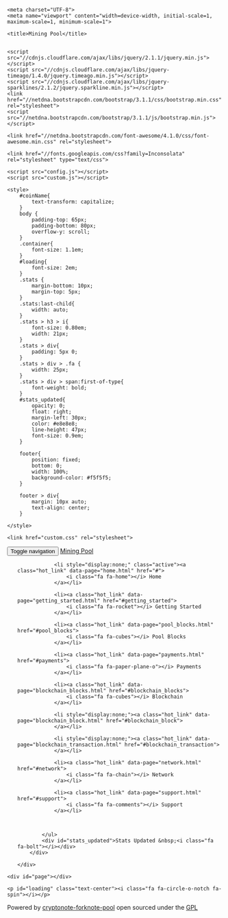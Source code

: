 <!DOCTYPE html>
<html>
<head lang="en">

    <meta charset="UTF-8">
    <meta name="viewport" content="width=device-width, initial-scale=1, maximum-scale=1, minimum-scale=1">

    <title>Mining Pool</title>


    <script src="//cdnjs.cloudflare.com/ajax/libs/jquery/2.1.1/jquery.min.js"></script>
    <script src="//cdnjs.cloudflare.com/ajax/libs/jquery-timeago/1.4.0/jquery.timeago.min.js"></script>
    <script src="//cdnjs.cloudflare.com/ajax/libs/jquery-sparklines/2.1.2/jquery.sparkline.min.js"></script>
    <link href="//netdna.bootstrapcdn.com/bootstrap/3.1.1/css/bootstrap.min.css" rel="stylesheet">
    <script src="//netdna.bootstrapcdn.com/bootstrap/3.1.1/js/bootstrap.min.js"></script>

    <link href="//netdna.bootstrapcdn.com/font-awesome/4.1.0/css/font-awesome.min.css" rel="stylesheet">

    <link href="//fonts.googleapis.com/css?family=Inconsolata" rel="stylesheet" type="text/css">

    <script src="config.js"></script>
    <script src="custom.js"></script>

    <style>
        #coinName{
            text-transform: capitalize;
        }
        body {
            padding-top: 65px;
            padding-bottom: 80px;
            overflow-y: scroll;
        }
        .container{
            font-size: 1.1em;
        }
        #loading{
            font-size: 2em;
        }
        .stats {
            margin-bottom: 10px;
            margin-top: 5px;
        }
        .stats:last-child{
            width: auto;
        }
        .stats > h3 > i{
            font-size: 0.80em;
            width: 21px;
        }
        .stats > div{
            padding: 5px 0;
        }
        .stats > div > .fa {
            width: 25px;
        }
        .stats > div > span:first-of-type{
            font-weight: bold;
        }
        #stats_updated{
            opacity: 0;
            float: right;
            margin-left: 30px;
            color: #e8e8e8;
            line-height: 47px;
            font-size: 0.9em;
        }

        footer{
            position: fixed;
            bottom: 0;
            width: 100%;
            background-color: #f5f5f5;
        }

        footer > div{
            margin: 10px auto;
            text-align: center;
        }

    </style>
    
    <link href="custom.css" rel="stylesheet">
<script id="chatBroEmbedCode">
/* Chatbro Widget Embed Code Start */
function ChatbroLoader(chats,async){async=!1!==async;var params={embedChatsParameters:chats instanceof Array?chats:[chats],lang:navigator.language||navigator.userLanguage,needLoadCode:'undefined'==typeof Chatbro,embedParamsVersion:localStorage.embedParamsVersion,chatbroScriptVersion:localStorage.chatbroScriptVersion},xhr=new XMLHttpRequest;xhr.withCredentials=!0,xhr.onload=function(){eval(xhr.responseText)},xhr.onerror=function(){console.error('Chatbro loading error')},xhr.open('GET','//www.chatbro.com/embed.js?'+btoa(unescape(encodeURIComponent(JSON.stringify(params)))),async),xhr.send()}
/* Chatbro Widget Embed Code End */
ChatbroLoader({encodedChatId: '3XxQ'});
</script></head>
<body>
<script>


    var docCookies = {
        getItem: function (sKey) {
            return decodeURIComponent(document.cookie.replace(new RegExp("(?:(?:^|.*;)\\s*" + encodeURIComponent(sKey).replace(/[\-\.\+\*]/g, "\\$&") + "\\s*\\=\\s*([^;]*).*$)|^.*$"), "$1")) || null;
        },
        setItem: function (sKey, sValue, vEnd, sPath, sDomain, bSecure) {
            if (!sKey || /^(?:expires|max\-age|path|domain|secure)$/i.test(sKey)) { return false; }
            var sExpires = "";
            if (vEnd) {
                switch (vEnd.constructor) {
                    case Number:
                        sExpires = vEnd === Infinity ? "; expires=Fri, 31 Dec 9999 23:59:59 GMT" : "; max-age=" + vEnd;
                        break;
                    case String:
                        sExpires = "; expires=" + vEnd;
                        break;
                    case Date:
                        sExpires = "; expires=" + vEnd.toUTCString();
                        break;
                }
            }
            document.cookie = encodeURIComponent(sKey) + "=" + encodeURIComponent(sValue) + sExpires + (sDomain ? "; domain=" + sDomain : "") + (sPath ? "; path=" + sPath : "") + (bSecure ? "; secure" : "");
            return true;
        },
        removeItem: function (sKey, sPath, sDomain) {
            if (!sKey || !this.hasItem(sKey)) { return false; }
            document.cookie = encodeURIComponent(sKey) + "=; expires=Thu, 01 Jan 1970 00:00:00 GMT" + ( sDomain ? "; domain=" + sDomain : "") + ( sPath ? "; path=" + sPath : "");
            return true;
        },
        hasItem: function (sKey) {
            return (new RegExp("(?:^|;\\s*)" + encodeURIComponent(sKey).replace(/[\-\.\+\*]/g, "\\$&") + "\\s*\\=")).test(document.cookie);
        }
    };

    function getTransactionUrl(id) {
        return transactionExplorer.replace('{symbol}', lastStats.config.symbol.toLowerCase()).replace('{id}', id);
    }
    
    $.fn.update = function(txt){
        var el = this[0];
        if (el.textContent !== txt)
            el.textContent = txt;
        return this;
    };

    function updateTextClasses(className, text){
        var els = document.getElementsByClassName(className);
        for (var i = 0; i < els.length; i++){
            var el = els[i];
            if (el.textContent !== text)
                el.textContent = text;
        }
    }

    function updateText(elementId, text){
        var el = document.getElementById(elementId);
        if (el.textContent !== text){
            el.textContent = text;
        }
        return el;
    }

    function updateTextLinkable(elementId, text){
        var el = document.getElementById(elementId);
        if (el.innerHTML !== text){
            el.innerHTML = text;
        }
        return el;
    }

    var currentPage;
    var lastStats;


    function getReadableHashRateString(hashrate){
        var i = 0;
        var byteUnits = [' H', ' KH', ' MH', ' GH', ' TH', ' PH' ];
        while (hashrate > 1000){
            hashrate = hashrate / 1000;
            i++;
        }
        return hashrate.toFixed(2) + byteUnits[i];
    }

    function formatBlockLink(hash){
        return '<a href="' + getBlockchainUrl(hash) + '">' + hash + '</a>';
    }

    function getReadableCoins(coins, digits, withoutSymbol){
        var amount = (parseInt(coins || 0) / lastStats.config.coinUnits).toFixed(digits || lastStats.config.coinUnits.toString().length - 1);
        return amount + (withoutSymbol ? '' : (' ' + lastStats.config.symbol));
    }

    function formatDate(time){
        if (!time) return '';
        return new Date(parseInt(time) * 1000).toLocaleString();
    }

    function formatPaymentLink(hash){
        return '<a href="' + getTransactionUrl(hash) + '">' + hash + '</a>';
    }

    function getPaymentRowElement(payment, jsonString){

        var row = document.createElement('tr');
        row.setAttribute('data-json', jsonString);
        row.setAttribute('data-time', payment.time);
        row.setAttribute('id', 'paymentRow' + payment.time);

        row.innerHTML = getPaymentCells(payment);

        return row;
    }


    function parsePayment(time, serializedPayment){
        var parts = serializedPayment.split(':');
        return {
            time: parseInt(time),
            hash: parts[0],
            amount: parts[1],
            fee: parts[2],
            mixin: parts[3],
            recipients: parts[4]
        };
    }

    function renderPayments(paymentsResults){

        var $paymentsRows = $('#payments_rows');

        for (var i = 0; i < paymentsResults.length; i += 2){

            var payment = parsePayment(paymentsResults[i + 1], paymentsResults[i]);

            var paymentJson = JSON.stringify(payment);

            var existingRow = document.getElementById('paymentRow' + payment.time);

            if (existingRow && existingRow.getAttribute('data-json') !== paymentJson){
                $(existingRow).replaceWith(getPaymentRowElement(payment, paymentJson));
            }
            else if (!existingRow){

                var paymentElement = getPaymentRowElement(payment, paymentJson);

                var inserted = false;
                var rows = $paymentsRows.children().get();
                for (var f = 0; f < rows.length; f++) {
                    var pTime = parseInt(rows[f].getAttribute('data-time'));
                    if (pTime < payment.time){
                        inserted = true;
                        $(rows[f]).before(paymentElement);
                        break;
                    }
                }
                if (!inserted)
                    $paymentsRows.append(paymentElement);
            }

        }
    }

    function pulseLiveUpdate(){
        var stats_update = document.getElementById('stats_updated');
        stats_update.style.transition = 'opacity 100ms ease-out';
        stats_update.style.opacity = 1;
        setTimeout(function(){
            stats_update.style.transition = 'opacity 7000ms linear';
            stats_update.style.opacity = 0;
        }, 500);
    }

    window.onhashchange = function(){
        routePage();
    };


    function fetchLiveStats() {
        $.ajax({
            url: api + '/live_stats',
            dataType: 'json',
            cache: 'false'
        }).done(function(data){
            pulseLiveUpdate();
            lastStats = data;
            updateIndex();
            currentPage.update();
        }).always(function () {
            fetchLiveStats();
        });
    }

    function floatToString(float) {
        return float.toFixed(6).replace(/[0\.]+$/, '');
    }


    var xhrPageLoading;
    function routePage(loadedCallback) {

        if (currentPage) currentPage.destroy();
        $('#page').html('');
        $('#loading').show();

        if (xhrPageLoading)
            xhrPageLoading.abort();

        $('.hot_link').parent().removeClass('active');
        var $link = $('a.hot_link[href="' + (window.location.hash || '#') + '"]');

        $link.parent().addClass('active');
        var page = $link.data('page');

        xhrPageLoading = $.ajax({
            url: 'pages/' + page,
            cache: false,
            success: function (data) {
                $('#loading').hide();
                $('#page').show().html(data);
                currentPage.init();
                currentPage.update();
                if (loadedCallback) loadedCallback();
            }
        });
    }

    function updateIndex(){
        updateText('coinName', lastStats.config.coin);
        var title = $(".navbar-brand").text();
        $("title").text(title.charAt(0).toUpperCase() + title.slice(1));
        updateText('poolVersion', lastStats.config.version);
    }

    function getBlockchainUrl(id) {
        return blockchainExplorer.replace('{symbol}', lastStats.config.symbol.toLowerCase()).replace('{id}', id);
    }

    $(function(){
		$("head").append("<link rel='stylesheet' href=" + themeCss + ">");
		
        $.get(api + '/stats', function(data){
            lastStats = data;
            updateIndex();
            routePage(fetchLiveStats);
        });
    });

    // Blockexplorer functions
    urlParam = function(name){
        var results = new RegExp('[\?&]' + name + '=([^&#]*)').exec(window.location.href);
        if (results==null){
           return null;
        }
        else{
           return results[1] || 0;
        }
    }
</script>

<div class="navbar navbar-inverse navbar-fixed-top" role="navigation">
    <div class="container">
        <div class="navbar-header">
            <button type="button" class="navbar-toggle" data-toggle="collapse" data-target=".navbar-collapse">
                <span class="sr-only">Toggle navigation</span>
                <span class="icon-bar"></span>
                <span class="icon-bar"></span>
                <span class="icon-bar"></span>
            </button>
            <a class="navbar-brand active" href="#"><span id="coinName"></span> Mining Pool</a>
        </div>
        <div class="collapse navbar-collapse">
            <ul class="nav navbar-nav" data-toggle="collapse" data-target=".navbar-collapse">

                <li style="display:none;" class="active"><a class="hot_link" data-page="home.html" href="#">
                    <i class="fa fa-home"></i> Home
                </a></li>

                <li><a class="hot_link" data-page="getting_started.html" href="#getting_started">
                    <i class="fa fa-rocket"></i> Getting Started
                </a></li>

                <li><a class="hot_link" data-page="pool_blocks.html" href="#pool_blocks">
                    <i class="fa fa-cubes"></i> Pool Blocks
                </a></li>

                <li><a class="hot_link" data-page="payments.html" href="#payments">
                    <i class="fa fa-paper-plane-o"></i> Payments
                </a></li>

<!-- //-->
                <li><a class="hot_link" data-page="blockchain_blocks.html" href="#blockchain_blocks">
                    <i class="fa fa-cubes"></i> Blockchain
                </a></li>

                <li style="display:none;"><a class="hot_link" data-page="blockchain_block.html" href="#blockchain_block">
                </a></li>

                <li style="display:none;"><a class="hot_link" data-page="blockchain_transaction.html" href="#blockchain_transaction">
                </a></li>
<!-- //-->

                <li><a class="hot_link" data-page="network.html" href="#network">
                    <i class="fa fa-chain"></i> Network
                </a></li>

                <li><a class="hot_link" data-page="support.html" href="#support">
                    <i class="fa fa-comments"></i> Support
                </a></li>



            </ul>
            <div id="stats_updated">Stats Updated &nbsp;<i class="fa fa-bolt"></i></div>
        </div>

    </div>
</div>

<div class="container">

    <div id="page"></div>

    <p id="loading" class="text-center"><i class="fa fa-circle-o-notch fa-spin"></i></p>

</div>

<footer>
    <div class="text-muted">
        Powered by <a target="_blank" href="https://github.com/forknote/cryptonote-forknote-pool"><i class="fa fa-github"></i> cryptonote-forknote-pool</a>
        <span id="poolVersion"></span>
        open sourced under the <a href="https://www.gnu.org/licenses/gpl-2.0.html">GPL</a>
    </div>
</footer>


</body>
</html>
